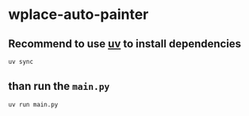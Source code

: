# wplace-auto-painter

## Recommend to use [uv](https://github.com/astral-sh/uv) to install dependencies

```bash
uv sync
```

## than run the `main.py`

```bash
uv run main.py
```
